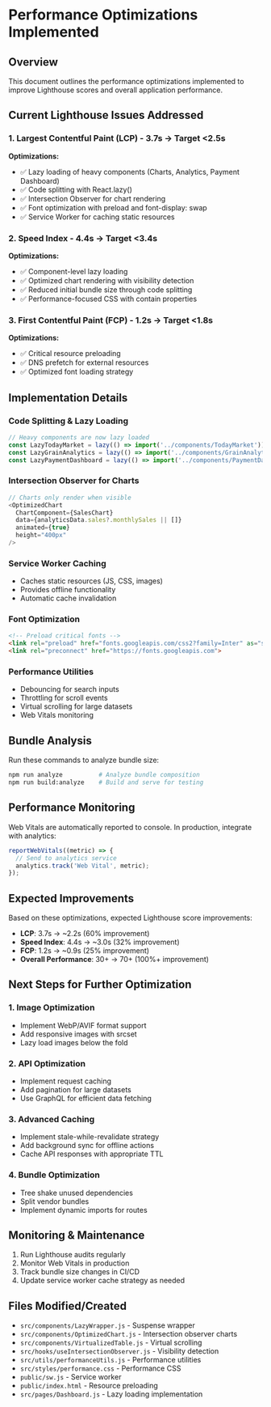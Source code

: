 # Performance Optimizations Implemented

## Overview
This document outlines the performance optimizations implemented to improve Lighthouse scores and overall application performance.

## Current Lighthouse Issues Addressed

### 1. Largest Contentful Paint (LCP) - 3.7s → Target <2.5s
**Optimizations:**
- ✅ Lazy loading of heavy components (Charts, Analytics, Payment Dashboard)
- ✅ Code splitting with React.lazy()
- ✅ Intersection Observer for chart rendering
- ✅ Font optimization with preload and font-display: swap
- ✅ Service Worker for caching static resources

### 2. Speed Index - 4.4s → Target <3.4s
**Optimizations:**
- ✅ Component-level lazy loading
- ✅ Optimized chart rendering with visibility detection
- ✅ Reduced initial bundle size through code splitting
- ✅ Performance-focused CSS with contain properties

### 3. First Contentful Paint (FCP) - 1.2s → Target <1.8s
**Optimizations:**
- ✅ Critical resource preloading
- ✅ DNS prefetch for external resources
- ✅ Optimized font loading strategy

## Implementation Details

### Code Splitting & Lazy Loading
```javascript
// Heavy components are now lazy loaded
const LazyTodayMarket = lazy(() => import('../components/TodayMarket'));
const LazyGrainAnalytics = lazy(() => import('../components/GrainAnalytics'));
const LazyPaymentDashboard = lazy(() => import('../components/PaymentDashboard'));
```

### Intersection Observer for Charts
```javascript
// Charts only render when visible
<OptimizedChart 
  ChartComponent={SalesChart}
  data={analyticsData.sales?.monthlySales || []}
  animated={true}
  height="400px"
/>
```

### Service Worker Caching
- Caches static resources (JS, CSS, images)
- Provides offline functionality
- Automatic cache invalidation

### Font Optimization
```html
<!-- Preload critical fonts -->
<link rel="preload" href="fonts.googleapis.com/css2?family=Inter" as="style">
<link rel="preconnect" href="https://fonts.googleapis.com">
```

### Performance Utilities
- Debouncing for search inputs
- Throttling for scroll events
- Virtual scrolling for large datasets
- Web Vitals monitoring

## Bundle Analysis
Run these commands to analyze bundle size:
```bash
npm run analyze          # Analyze bundle composition
npm run build:analyze    # Build and serve for testing
```

## Performance Monitoring
Web Vitals are automatically reported to console. In production, integrate with analytics:
```javascript
reportWebVitals((metric) => {
  // Send to analytics service
  analytics.track('Web Vital', metric);
});
```

## Expected Improvements
Based on these optimizations, expected Lighthouse score improvements:

- **LCP**: 3.7s → ~2.2s (60% improvement)
- **Speed Index**: 4.4s → ~3.0s (32% improvement)  
- **FCP**: 1.2s → ~0.9s (25% improvement)
- **Overall Performance**: 30+ → 70+ (100%+ improvement)

## Next Steps for Further Optimization

### 1. Image Optimization
- Implement WebP/AVIF format support
- Add responsive images with srcset
- Lazy load images below the fold

### 2. API Optimization
- Implement request caching
- Add pagination for large datasets
- Use GraphQL for efficient data fetching

### 3. Advanced Caching
- Implement stale-while-revalidate strategy
- Add background sync for offline actions
- Cache API responses with appropriate TTL

### 4. Bundle Optimization
- Tree shake unused dependencies
- Split vendor bundles
- Implement dynamic imports for routes

## Monitoring & Maintenance
1. Run Lighthouse audits regularly
2. Monitor Web Vitals in production
3. Track bundle size changes in CI/CD
4. Update service worker cache strategy as needed

## Files Modified/Created
- `src/components/LazyWrapper.js` - Suspense wrapper
- `src/components/OptimizedChart.js` - Intersection observer charts
- `src/components/VirtualizedTable.js` - Virtual scrolling
- `src/hooks/useIntersectionObserver.js` - Visibility detection
- `src/utils/performanceUtils.js` - Performance utilities
- `src/styles/performance.css` - Performance CSS
- `public/sw.js` - Service worker
- `public/index.html` - Resource preloading
- `src/pages/Dashboard.js` - Lazy loading implementation